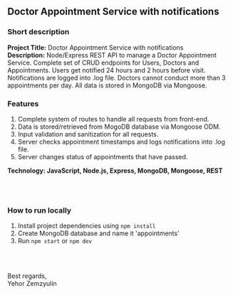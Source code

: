 ## Doctor Appointment Service with notifications

### Short description
__Project Title:__ Doctor Appointment Service with notifications  
__Description:__ Node/Express REST API to manage a Doctor Appointment Service. Complete set of CRUD endpoints for Users, Doctors and Appointments. Users get notified 24 hours and 2 hours before visit. Notifications are logged into .log file. Doctors cannot conduct more than 3 appointments per day. All data is stored in MongoDB via Mongoose.

### Features
1. Complete system of routes to handle all requests from front-end.
2. Data is stored/retrieved from MogoDB database via Mongoose ODM.
3. Input validation and sanitization for all requests.
4. Server checks appointment timestamps and logs notifications into .log file.
5. Server changes status of appointments that have passed.

__Technology: JavaScript, Node.js, Express, MongoDB, Mongoose, REST__

<br>
<br>

### How to run locally
1. Install project dependencies using `npm install`
2. Create MongoDB database and name it 'appointments'
3. Run `npm start` or `npm dev`

<br>
<br>

Best regards,  
Yehor Zemzyulin
